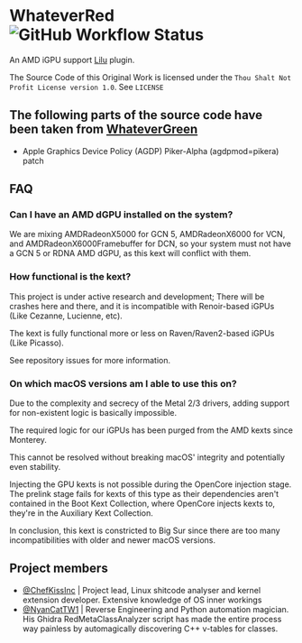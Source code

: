 # WhateverRed ![GitHub Workflow Status](https://img.shields.io/github/actions/workflow/status/NootInc/WhateverRed/main.yml?branch=master&logo=github&style=for-the-badge)

An AMD iGPU support [Lilu](https://github.com/acidanthera/Lilu) plugin.

The Source Code of this Original Work is licensed under the `Thou Shalt Not Profit License version 1.0`. See `LICENSE`

## The following parts of the source code have been taken from [WhateverGreen](https://github.com/Acidanthera/WhateverGreen)

- Apple Graphics Device Policy (AGDP) Piker-Alpha (agdpmod=pikera) patch

## FAQ

### Can I have an AMD dGPU installed on the system?

We are mixing AMDRadeonX5000 for GCN 5, AMDRadeonX6000 for VCN, and AMDRadeonX6000Framebuffer for DCN, so your system must not have a GCN 5 or RDNA AMD dGPU, as this kext will conflict with them.

### How functional is the kext?

This project is under active research and development; There will be crashes here and there, and it is incompatible with Renoir-based iGPUs (Like Cezanne, Lucienne, etc).

The kext is fully functional more or less on Raven/Raven2-based iGPUs (Like Picasso).

See repository issues for more information.

### On which macOS versions am I able to use this on?

Due to the complexity and secrecy of the Metal 2/3 drivers, adding support for non-existent logic is basically impossible.

The required logic for our iGPUs has been purged from the AMD kexts since Monterey.

This cannot be resolved without breaking macOS' integrity and potentially even stability.

Injecting the GPU kexts is not possible during the OpenCore injection stage. The prelink stage fails for kexts of this type as their dependencies aren't contained in the Boot Kext Collection, where OpenCore injects kexts to, they're in the Auxiliary Kext Collection.

In conclusion, this kext is constricted to Big Sur since there are too many incompatibilities with older and newer macOS versions.

## Project members

- [@ChefKissInc](https://github.com/ChefKissInc) | Project lead, Linux shitcode analyser and kernel extension developer. Extensive knowledge of OS inner workings
- [@NyanCatTW1](https://github.com/NyanCatTW1) | Reverse Engineering and Python automation magician. His Ghidra RedMetaClassAnalyzer script has made the entire process way painless by automagically discovering C++ v-tables for classes.

